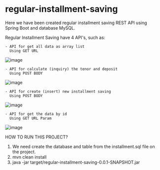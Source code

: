 # regular-installment-saving
Here we have been created regular installment saving REST API using Spring Boot and database MySQL.

Regular Installment Saving have 4 API's, such as:
    
    
    - API for get all data as array list 
      Using GET URL
  
![image](https://user-images.githubusercontent.com/30804094/136701222-e00200dc-3c63-4c5e-aff1-010635d99a4d.png)


    - API for calculate (inquiry) the tenor and deposit
      Using POST BODY
  
![image](https://user-images.githubusercontent.com/30804094/136701267-42c93059-1207-4c32-adcc-66e019190a9f.png)


    - API for create (insert) new installment saving
      Using POST BODY
  
![image](https://user-images.githubusercontent.com/30804094/136701330-e392ad34-052d-47ae-a1b3-99dc14640aa2.png)


    - API for get the data by id
      Using GET URL Param
  
![image](https://user-images.githubusercontent.com/30804094/136701390-24d5b0dc-8aa0-43f9-9723-da82d531d49d.png)



HOW TO RUN THIS PROJECT?
1. We need create the database and table from the installment.sql file on the project.
2. mvn clean install 
3. java -jar target/regular-installment-saving-0.0.1-SNAPSHOT.jar
